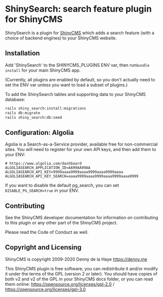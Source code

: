 # ShinySearch: search feature plugin for ShinyCMS

ShinySearch is a plugin for [ShinyCMS](https://shinycms.com) which adds a search feature (with a choice of backend engines) to your ShinyCMS website.


## Installation

Add 'ShinySearch' to the SHINYCMS_PLUGINS ENV var, then run`bundle install` for your main ShinyCMS app.

(Currently, all plugins are enabled by default, so you don't actually need to set the ENV var unless you want to load a subset of plugins.)

To add the ShinySearch tables and supporting data to your ShinyCMS database:
```bash
rails shiny_search:install:migrations
rails db:migrate
rails shiny_search:db:seed
```

## Configuration: Algolia

Agolia is a Search-as-a-Service provider, available free for non-commercial sites. You will need to register for your own API keys, and then add them to your ENV:
```
# https://www.algolia.com/dashboard
ALGOLIASEARCH_APPLICATION_ID=AA99AA99AA
ALGOLIASEARCH_API_KEY=9999aaaa9999aaaa9999aaaa9999aaaa
ALGOLIASEARCH_API_KEY_SEARCH=aaaa9999aaaa9999aaaa9999aaaa9999
```

If you want to disable the default pg_search, you can set `DISABLE_PG_SEARCH=true` in your ENV.


## Contributing

See the ShinyCMS developer documentation for information on contributing to this plugin or any other part of the ShinyCMS project.

Please read the Code of Conduct as well.


## Copyright and Licensing

ShinyCMS is copyright 2009-2020 Denny de la Haye https://denny.me

This ShinyCMS plugin is free software; you can redistribute it and/or modify it under the terms of the GPL (version 2 or later). You should have copies of both v2 and v2 of the GPL in your ShinyCMS docs folder, or you can read them online: https://opensource.org/licenses/gpl-2.0 / https://opensource.org/licenses/gpl-3.0
